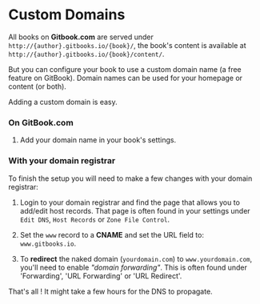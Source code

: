 # Custom Domains

All books on **Gitbook.com** are served under `http://{author}.gitbooks.io/{book}/`, the book's content is available at `http://{author}.gitbooks.io/{book}/content/`.

But you can configure your book to use a custom domain name (a free feature on GitBook). Domain names can be used for your homepage or content (or both).

Adding a custom domain is easy.

### On GitBook.com

1. Add your domain name in your book's settings.

### With your domain registrar

To finish the setup you will need to make a few changes with your domain registrar:

1. Login to your domain registrar and find the page that allows you to add/edit host records. That page is often found in your settings under `Edit DNS`, `Host Records` or `Zone File Control`.

2. Set the `www` record to a **CNAME** and set the URL field to: ```www.gitbooks.io```.

3. To **redirect** the naked domain (`yourdomain.com`) to `www.yourdomain.com`, you'll need to enable *"domain forwarding"*. This is often found under 'Forwarding', 'URL Forwarding' or 'URL Redirect'.


That's all ! It might take a few hours for the DNS to propagate.
